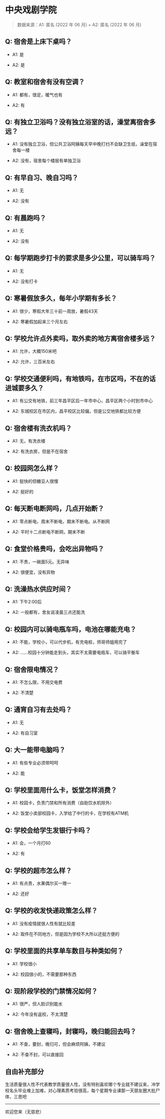 # 中央戏剧学院

> 数据来源：A1: 匿名 (2022 年 06 月) + A2: 匿名 (2022 年 06 月)

## Q: 宿舍是上床下桌吗？

- A1: 是

- A2: 是

## Q: 教室和宿舍有没有空调？

- A1: 都有，很足，暖气也有

- A2: 有

## Q: 有独立卫浴吗？没有独立浴室的话，澡堂离宿舍多远？

- A1: 没有独立卫浴，但公共卫浴阿姨每天早中晚打扫不会缺卫生纸，澡堂在宿舍每一楼

- A2: 没有，宿舍每个楼层有单独卫浴

## Q: 有早自习、晚自习吗？

- A1: 无

- A2: 没有

## Q: 有晨跑吗？

- A1: 无

- A2: 没有

## Q: 每学期跑步打卡的要求是多少公里，可以骑车吗？

- A1: 无

- A2: 没有打卡

## Q: 寒暑假放多久，每年小学期有多长？

- A1: 很少，寒假大年三十前一周放，暑假43天

- A2: 寒暑假加起来三个月左右

## Q: 学校允许点外卖吗，取外卖的地方离宿舍楼多远？

- A1: 允许，大概150米吧

- A2: 允许，三百米左右

## Q: 学校交通便利吗，有地铁吗，在市区吗，不在的话进城要多久？

- A1: 有公交有地铁，前三年昌平区后一年市中心，昌平区两个小时到市中心

- A2: 东城校区在市区内，昌平校区比较偏，但是公交地铁都比较方便

## Q: 宿舍楼有洗衣机吗？

- A1: 无，有洗衣楼

- A2: 有洗衣房，但是不在宿舍

## Q: 校园网怎么样？

- A1: 挺快的但糖豆人很慢

- A2: 挺好的

## Q: 每天断电断网吗，几点开始断？

- A1: 零点断电，周末不断电，期末不断电。从不断网

- A2: 平时十二点断电不断网，期末不断

## Q: 食堂价格贵吗，会吃出异物吗？

- A1: 不贵，一碗面5元。无异味

- A2: 很便宜，没有异物

## Q: 洗澡热水供应时间？

- A1: 下午2:00后

- A2: 一般都有，舍友说凌晨三点还能洗

## Q: 校园内可以骑电瓶车吗，电池在哪能充电？

- A1: 不能，学校小，可以代步机，有充电桩，师哥师姐用完了

- A2: ……校园十分钟能走到头，其实不太需要电瓶车，可以骑平衡车

## Q: 宿舍限电情况？

- A1: 不怎么限，不用交电费

- A2: 不清楚

## Q: 通宵自习有去处吗？

- A1: 无

- A2: 有自习室

## Q: 大一能带电脑吗？

- A1: 有些专业必须带呵呵

- A2: 能

## Q: 学校里面用什么卡，饭堂怎样消费？

- A1: 校园卡，负责门禁和所有消费（自助饮水机除外）

- A2: 饭堂小卖部校园卡，入学给了中行的卡，在学校有ATM机

## Q: 学校会给学生发银行卡吗？

- A1: 会，一个月打60

- A2: 有

## Q: 学校的超市怎么样？

- A1: 有点贵，水果偶尔买一赠一

- A2: 还好

## Q: 学校的收发快递政策怎么样？

- A1: 没有疫情就很人性有就比较差

- A2: 取件在不同地方，但是因为学校不大所以还挺方便的

## Q: 学校里面的共享单车数目与种类如何？

- A1: 学校很小

- A2: 校园很小的，不需要那种东西

## Q: 现阶段学校的门禁情况如何？

- A1: 很严，但人脸识别能水

- A2: 今年没有返校，不太清楚

## Q: 宿舍晚上查寝吗，封寝吗，晚归能回去吗？

- A1: 不查，要封，晚归可，但会麻烦阿姨，不建议

- A2: 不查不封，可以直接回

## 自由补充部分

生活质量很人性不代表教学质量很人性，没有特别喜欢哪个专业就不建议来，冲学校名头毕业难上加难，对心理素质考验很高，每个星期专业课那一天朋友圈大批尸体，三思吧

***

欢迎您来（无慈悲）
